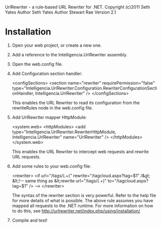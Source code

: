 UrlRewriter - a rule-based URL Rewriter for .NET.
Copyright (c)2011 Seth Yates
Author Seth Yates
Author Stewart Rae
Version 2.1

Installation
============
1. Open your web project, or create a new one.
2. Add a reference to the Intelligencia.UrlRewriter assembly.
3. Open the web.config file.
4. Add Configuration section handler:
  
  	&lt;configSections&gt;
		&lt;section
			name="rewriter"
			requirePermission="false"
			type="Intelligencia.UrlRewriter.Configuration.RewriterConfigurationSectionHandler, Intelligencia.UrlRewriter" /&gt;
	&lt;/configSections&gt;

	This enables the URL Rewriter to read its configuration from the rewriteRules node in the
	web.config file.

5. Add UrlRewriter mapper HttpModule:
  
	&lt;system.web&gt;
		&lt;httpModules&gt;
			&lt;add
				type="Intelligencia.UrlRewriter.RewriterHttpModule, Intelligencia.UrlRewriter"
				name="UrlRewriter" /&gt;
		&lt;/httpModules&gt;
	&lt;/system.web&gt;
	
	This enables the URL Rewriter to intercept web requests and rewrite URL requests.

6. Add some rules to your web.config file:

	&lt;rewriter&gt;
		&lt;if url="/tags/(.+)" rewrite="/tagcloud.aspx?tag=$1" /&gt;
		&lt;!-- same thing as &lt;rewrite url="/tags/(.+)" to="/tagcloud.aspx?tag=$1" /&gt; --&gt;
	&lt;/rewriter&gt;

	The syntax of the rewriter section is very powerful.  Refer to the help file for more details
	of what is possible.  The above rule assumes you have mapped all requests to the .NET runtime.
	For more information on how to do this, see http://urlrewriter.net/index.php/using/installation/

7. Compile and test!
